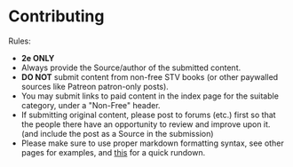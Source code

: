 # Contributing

Rules:

- **2e ONLY**
- Always provide the Source/author of the submitted content.
- **DO NOT** submit content from non-free STV books (or other paywalled sources like Patreon patron-only posts).
- You may submit links to paid content in the index page for the suitable category, under a "Non-Free" header.
- If submitting original content, please post to forums (etc.) first so that the people there have an opportunity to review and improve upon it. (and include the post as a Source in the submission)
- Please make sure to use proper markdown formatting syntax, see other pages for examples, and [this](./syntax.md) for a quick rundown.